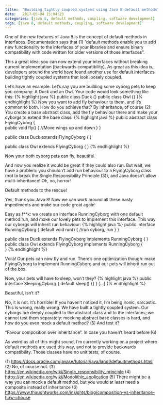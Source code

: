 ```yaml
---
title:  "Building tightly coupled systems using Java 8 default methods"
date:   2017-05-04 15:04:23
categories: [java 8, default methods, coupling, software development]
tags: [java 8, default methods, coupling, software development]
---
```


One of the new features of Java 8 is the concept of default methods in interfaces. Documentation says that (1) “default methods enable you to add new functionality to the interfaces of your libraries and ensure binary compatibility with code written for older versions of those interfaces”.

This a great idea: you can now extend your interfaces without breaking current implementation (backwards compatibility).
As great as this idea is, developers around the world have found another use for default interfaces: building tightly coupled systems that look loosely coupled.

Let’s have an example: Let’s say you are building some cyborg pets to keep you company: A Duck and an Owl. Your code would look something like this:
{% highlight java %}
public class Duck {}
public class Owl {} 
{% endhighlight %}
Now you want to add fly behaviour to them, and it’s common to both. How do you achieve that? By inheritance, of course (2): You create a base abstract class, add the fly behaviour there and make your cyborgs to extend the base class:
{% highlight java %}
public abstract class FlyingCyborg {	
	public void fly() {
	//Move wings up and down
	}
}

public class Duck extends FlyingCyborg {
}

public class Owl extends FlyingCyborg {	
}
{% endhighlight %}

Now your both cyborg pets can fly, beautiful.

And now you realize it would be great if they could also run. But wait, we have a problem: you shouldn’t add run behaviour to a FlyingCyborg class (not to break the Single Responsibility Principle (3)), and Java doesn’t allow multi-inheritance! Oh, no, horror!

Default methods to the rescue!

Yes, thank you Java 8! Now we can work around all these nasty impediments and make our code great again! 

Easy as f**k: we create an interface RunningCyborg with one default method run, and make our lovely pets to implement this interface. This way our cyborgs will inherit run behaviour:
{% highlight java %}
public interface RunningCyborg {
	default void run() {
		//run cyborg, run
	}
}

public class Duck extends FlyingCyborg implements RunningCyborg {
}
public class Owl extends FlyingCyborg implements RunningCyborg {	
}
{% endhighlight %}

Voilà! Our pets can now fly and run. There’s one optimization though: make FlyingCyborg to implement RunningCyborg and our pets will inherit run out of the box. 

Now, your pets will have to sleep, won’t they? 
{% highlight java %}
public interface SleepingCyborg {
	default sleep() {}
}
[…]
{% endhighlight %}

Beautiful, isn’t it?

No, it is not. It’s horrible! If you haven’t noticed it, I’m being ironic, sarcastic. This is wrong, really wrong. We have built a tightly coupled system. Our cyborgs are deeply coupled to the abstract class and to the interfaces; we cannot test them separately: mocking abstract base classes is hard, and how do you even mock a default method? (5) And test it?

“Favour composition over inheritance”. In case you haven’t heard before (6)

As weird as all of this might sound, I’m currently working on a project where default methods are used this way, and not to provide backwards compatibility. Those classes have no unit tests, of course. 

(1)	https://docs.oracle.com/javase/tutorial/java/IandI/defaultmethods.html
(2)	No, of course not.
(3)	https://en.wikipedia.org/wiki/Single_responsibility_principle
(4)	https://en.wikipedia.org/wiki/Monolithic_application
(5)	There might be a way you can mock a default method, but you would at least need a composite instead of inheritance
(6)	https://www.thoughtworks.com/insights/blog/composition-vs-inheritance-how-choose
